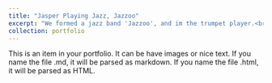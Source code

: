```yaml
---
title: "Jasper Playing Jazz, Jazzoo"
excerpt: "We formed a jazz band 'Jazzoo', and im the trumpet player.<br/><img src='/images/trumpet.png'><br>This is all of us. 🤩 <br/><img src='/images/trumpet2.png'>"
collection: portfolio
---
```


This is an item in your portfolio. It can be have images or nice text. If you name the file .md, it will be parsed as markdown. If you name the file .html, it will be parsed as HTML. 
